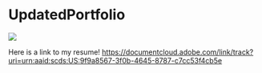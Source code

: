 # UpdatedPortfolio

<img src="https://lh3.googleusercontent.com/AysUcfrPpnUIDB2mrCvex-xWfFYJncWnfRB2B-rlXYsfQCzPso76EFRvxb_gG1qYm1031tL7V4AvW3K32p3F0QPZAiOcUqvt3kOsj8VCEIdgeBUP8kuwdJ_7p-gCk4IONO-P9RJNJe0qTFkr8EXlHKowm2c4A7oMoJFVfwz2QMsK_Ucm2-1A0Nz_tdRBwhuYGgY89hixD1MwRQGWhmF2F0NDQ1bhvkT8zSYugUzEsLTUGdcM265lfjyQY03RSEvbpPU1nrFN14Rd99XhHeCVUnxrMje6JtOSXQUZrOjnwine8Cf1fYz-4mB9PokFDKotu1vW57kibegYPoOHeMj2N4e3qPq94u0ioDZi9Q75y6Z2FpeRAZ0xiDRWGigJwCfskmWNEBdo4cuojWoPHUP9OpkOtZUryTlrYqnB7tMrhJHVcBAx0qZZ2NtjXjlP3G_Ss6qS3UvllJncIYTcZXdZG5u3Wy6HSFm8inVPiGzaWVbRNaVSfv6PQiUfZqCQGzvDp1muOwrjHwqLS6DaYLcIqX7h6J-ozlphfVgiYuTYEpWly8mB7mh2ECFWewZKkYlXA3rozDX17oRtLU8nJzXDxPS5qrvMsKLlDAiNEK6X5y1RM1EvwbxW4UbYmkEyP1JAYGb11x--uP5iKA6RxxCYa0OQtUINRByF1VDGvZZYGdXo03Fh9K2sQnMaGrGK=w583-h292-no?authuser=0">

Here is a link to my resume!
https://documentcloud.adobe.com/link/track?uri=urn:aaid:scds:US:9f9a8567-3f0b-4645-8787-c7cc53f4cb5e
